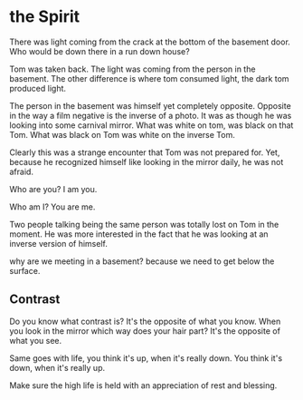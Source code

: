 # the Spirit
There was light coming from the crack at the bottom of the basement door. Who would be down there in a run down house? 

Tom was taken back. The light was coming from the person in the basement.  The other difference is where tom consumed light, the dark tom produced light. 

The person in the basement was himself yet completely opposite. Opposite in the way a film negative is the inverse of a photo. It was as though he was looking into some carnival mirror. What was white on tom, was black on that Tom. What was black on Tom was white on the inverse Tom.

Clearly this was a strange encounter that Tom was not prepared for. Yet, because he recognized himself like looking in the mirror daily, he was not afraid. 

Who are you? 
I am you.

Who am I?
You are me.

Two people talking being the same person was totally lost on Tom in the moment. He was more interested in the fact that he was looking at an inverse version of himself.

why are we meeting in a basement? 
because we need to get below the surface.


## Contrast
Do you know what contrast is? It's the opposite of what you know. When you look in the mirror which way does your hair part? It's the opposite of what you see.

Same goes with life, you think it's up, when it's really down. You think it's down, when it's really up.

Make sure the high life is held with an appreciation of rest and blessing.